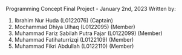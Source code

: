 Programming Concept Final Project - January 2nd, 2023
Written by:
1. Ibrahim Nur Huda                     (L0122076) (Captain)
2. Mochammad Dhiya Ulhaq                (L0122095) (Member)
3. Muhammad Fariz Sabilah Putra Fajar   (L0122099) (Member)
4. Muhammad Fatihaturrizqi              (L0122109) (Member)
5. Muhammad Fikri Abdullah              (L0122110) (Member)
